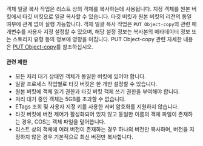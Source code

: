 

객체 일괄 복사 작업은 리스트 상의 객체를 복사하는데 사용됩니다. 지정 객체를 원본 버킷에서 타깃 버킷으로 일괄 복사할 수 있습니다. 타깃 버킷과 원본 버킷의 리전의 동일 여부에 관계 없이 실행 가능합니다. 객체 일괄 복사 작업은 `PUT Object-copy`의 관련 매개변수를 사용자 지정 설정할 수 있으며, 해당 설정 정보는 복사본의 메타데이터 정보 또는 스토리지 유형 등의 정보에 영향을 미칩니다. PUT Object-copy 관련 자세한 내용은 [PUT Object-copy](https://intl.cloud.tencent.com/document/product/436/10881)를 참조하십시오.

#### 관련 제한

- 모든 처리 대기 상태인 객체가 동일한 버킷에 있어야 합니다.
- 일괄 프로세스 작업별로 타깃 버킷은 한 개만 설정할 수 있습니다.
- 원본 버킷에 객체 읽기 권한과 타깃 버킷 객체 쓰기 권한을 부여해야 합니다.
- 처리 대기 중인 객체는 5GB를 초과할 수 없습니다.
- ETags 조회 및 사용자 지정 키를 사용한 서버 암호화를 지원하지 않습니다.
- 타깃 버킷에 버전 제어가 활성화되어 있지 않고 동일한 이름의 객체 파일이 존재하는 경우, COS는 객체 파일을 덮어씁니다.
- 리스트 상의 객체에 여러 버전이 존재하는 경우 하나의 버전만 복사하며, 버전을 지정하지 않은 경우 기본적으로 최신 버전만 복사합니다.

